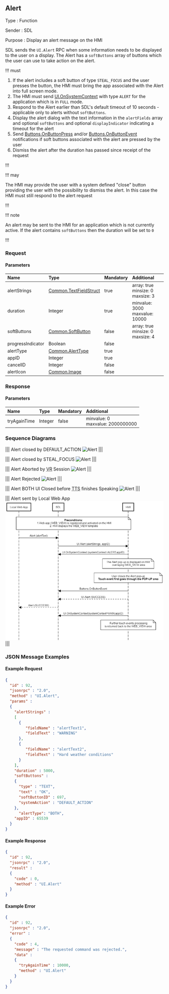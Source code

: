 ## Alert

Type
: Function

Sender
: SDL

Purpose
: Display an alert message on the HMI

SDL sends the `UI.Alert` RPC when some information needs to be displayed to the user on a display. The Alert has a `softButtons` array of buttons which the user can use to take action on the alert.

!!! must

  1. If the alert includes a soft button of type `STEAL_FOCUS` and the user presses the button, the HMI must bring the app associated with the Alert into full screen mode.
  2. The HMI must send [UI.OnSystemContext](../onsystemcontext) with type `ALERT` for the application which is in `FULL` mode.
  3. Respond to the Alert earlier than SDL's default timeout of 10 seconds - applicable only to alerts without `softButtons`.
  4. Display the alert dialog with the text information in the `alertFields` array and optional `softButtons` and optional `displayIndicator` indicating a timeout for the alert
  5. Send [Buttons.OnButtonPress](../../buttons/onbuttonpress) and/or [Buttons.OnButtonEvent](../../buttons/onbuttonevent) notifications if soft buttons associated with the alert are pressed by the user
  6. Dismiss the alert after the duration has passed since receipt of the request

!!!

!!! may

The HMI may provide the user with a system defined "close" button providing the user with the possibility to dismiss the alert. In this case the HMI must still respond to the alert request

!!!

!!! note

An alert may be sent to the HMI for an application which is not currently active. If the alert contains `softButtons` then the duration will be set to `0`

!!!

### Request

#### Parameters

|Name|Type|Mandatory|Additional|
|:---|:---|:--------|:---------|
|alertStrings|[Common.TextFieldStruct](../../common/structs/#textfieldstruct)|true|array: true<br>minsize: 0<br>maxsize: 3|
|duration|Integer|true|minvalue: 3000<br>maxvalue: 10000|
|softButtons|[Common.SoftButton](../../common/structs/#softbutton)|false|array: true<br>minsize: 0<br>maxsize: 4|
|progressIndicator|Boolean|false||
|alertType|[Common.AlertType](../../common/enums/#alerttype)|true||
|appID|Integer|true||
|cancelID|Integer|false||
|alertIcon|[Common.Image](../../common/structs/#image)|false||

### Response

#### Parameters

|Name|Type|Mandatory|Additional|
|:---|:---|:--------|:---------|
|tryAgainTime|Integer|false|minvalue: 0<br>maxvalue: 2000000000|

### Sequence Diagrams

|||
Alert closed by DEFAULT_ACTION
![Alert](./assets/AlertDefaultAction.png)
|||

|||
Alert closed by STEAL_FOCUS
![Alert](./assets/AlertStealFocus.png)
|||

|||
Alert Aborted by <abbr title="Voice Recognition">VR</abbr> Session
![Alert](./assets/AlertAborted.png)
|||

|||
Alert Rejected
![Alert](./assets/AlertRejected.png)
|||

|||
Alert BOTH UI Closed before <abbr title="Text To Speech">TTS</abbr> finishes Speaking
![Alert](./assets/AlertTTS.png)
|||

|||
Alert sent by Local Web App  
![Alert Local Web App](./assets/AlertLocalWebApp.png)
|||

### JSON Message Examples

#### Example Request

```json
{
  "id" : 92,
  "jsonrpc" : "2.0",
  "method" : "UI.Alert",
  "params" :
  {
    "alertStrings" :
    [
      {
         "fieldName" : "alertText1",
         "fieldText" : "WARNING"
      },
      {
         "fieldName" : "alertText2",
         "fieldText" : "Hard weather conditions"
      }
    ],
    "duration" : 5000,
    "softButtons" :
    {
      "type" : "TEXT",
      "text" : "OK",
      "softButtonID" : 697,
      "systemAction" : "DEFAULT_ACTION"
    },
      "alertType": "BOTH",
    "appID" : 65539
  }
}
```

#### Example Response

```json
{
  "id" : 92,
  "jsonrpc" : "2.0",
  "result" :
  {
    "code" : 0,
    "method" : "UI.Alert"
  }
}
```

#### Example Error

```json
{
  "id" : 92,
  "jsonrpc" : "2.0",
  "error" :
  {
    "code" : 4,
    "message" : "The requested command was rejected.",
    "data" :
    {
      "tryAgainTime" : 10000,
      "method" : "UI.Alert"
    }
  }
}
```
